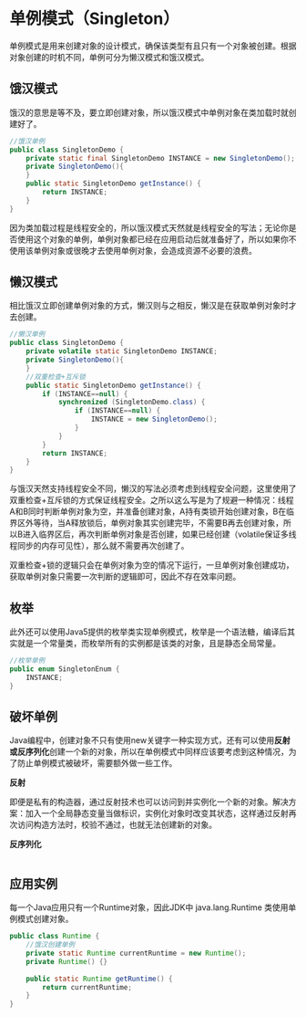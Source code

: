 # 单例模式（Singleton）

​	单例模式是用来创建对象的设计模式，确保该类型有且只有一个对象被创建。根据对象创建的时机不同，单例可分为懒汉模式和饿汉模式。

## 饿汉模式

饿汉的意思是等不及，要立即创建对象，所以饿汉模式中单例对象在类加载时就创建好了。

```java
//饿汉单例
public class SingletonDemo {
	private static final SingletonDemo INSTANCE = new SingletonDemo();
	private SingletonDemo(){
	}
	public static SingletonDemo getInstance() {
		return INSTANCE;
	}
}
```

​	因为类加载过程是线程安全的，所以饿汉模式天然就是线程安全的写法；无论你是否使用这个对象的单例，单例对象都已经在应用启动后就准备好了，所以如果你不使用该单例对象或很晚才去使用单例对象，会造成资源不必要的浪费。



## 懒汉模式

相比饿汉立即创建单例对象的方式，懒汉则与之相反，懒汉是在获取单例对象时才去创建。

```java
//懒汉单例
public class SingletonDemo {
	private volatile static SingletonDemo INSTANCE;
	private SingletonDemo(){
	}
    //双重检查+互斥锁
	public static SingletonDemo getInstance() {
		if (INSTANCE==null) {
			synchronized (SingletonDemo.class) {
                if (INSTANCE==null) {
                    INSTANCE = new SingletonDemo();
                }
			}
		}
		return INSTANCE;
	}
}
```

​	与饿汉天然支持线程安全不同，懒汉的写法必须考虑到线程安全问题，这里使用了双重检查+互斥锁的方式保证线程安全。之所以这么写是为了规避一种情况：线程A和B同时判断单例对象为空，并准备创建对象，A持有类锁开始创建对象，B在临界区外等待，当A释放锁后，单例对象其实创建完毕，不需要B再去创建对象，所以B进入临界区后，再次判断单例对象是否创建，如果已经创建（volatile保证多线程同步的内存可见性），那么就不需要再次创建了。

​	双重检查+锁的逻辑只会在单例对象为空的情况下运行，一旦单例对象创建成功，获取单例对象只需要一次判断的逻辑即可，因此不存在效率问题。

## 枚举

​	此外还可以使用Java5提供的枚举类实现单例模式，枚举是一个语法糖，编译后其实就是一个常量类，而枚举所有的实例都是该类的对象，且是静态全局常量。

```java
//枚举单例
public enum SingletonEnum {
	INSTANCE;
}
```



## 破坏单例

​	Java编程中，创建对象不只有使用new关键字一种实现方式，还有可以使用**反射或反序列化**创建一个新的对象，所以在单例模式中同样应该要考虑到这种情况，为了防止单例模式被破坏，需要额外做一些工作。

**反射** 

​	即便是私有的构造器，通过反射技术也可以访问到并实例化一个新的对象。解决方案：加入一个全局静态变量当做标识，实例化对象时改变其状态，这样通过反射再次访问构造方法时，校验不通过，也就无法创建新的对象。

**反序列化** 

```java

```



## 应用实例

每一个Java应用只有一个Runtime对象，因此JDK中 java.lang.Runtime 类使用单例模式创建对象。

```java
public class Runtime {
    //饿汉创建单例
    private static Runtime currentRuntime = new Runtime();
    private Runtime() {}
    
    public static Runtime getRuntime() {
        return currentRuntime;
    }
}
```



